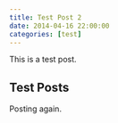 ```yaml
---
title: Test Post 2
date: 2014-04-16 22:00:00
categories: [test]
---
```


This is a test post.

## Test Posts

Posting again.